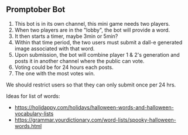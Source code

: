## Promptober Bot

1. This bot is in its own channel, this mini game needs two players. 
2. When two players are in the "lobby", the bot will provide a word.
3. It then starts a timer, maybe 3min or 5min? 
4. Within that time period, the two users must submit a dall-e generated image associated with that word.
5. Upon submission, the bot will combine player 1 & 2's generation and posts it in another channel where the public can vote.
6. Voting could be for 24 hours each posts.
7. The one with the most votes win.

We should restrict users so that they can only submit once per 24 hrs. 

Ideas for list of words: 

- https://holidappy.com/holidays/halloween-words-and-halloween-vocabulary-lists
- https://grammar.yourdictionary.com/word-lists/spooky-halloween-words.html
